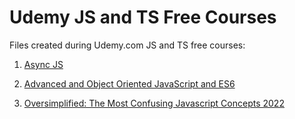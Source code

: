 # Udemy JS and TS Free Courses

Files created during Udemy.com JS and TS free courses:

1. [Async JS](https://www.udemy.com/course/javascript-asynchronicznosc)

2. [Advanced and Object Oriented JavaScript and ES6](https://www.udemy.com/course/advanced-and-object-oriented-javascript)

3. [Oversimplified: The Most Confusing Javascript Concepts 2022](https://www.udemy.com/course/8-confusing-javascript-concepts-over-simplified)
